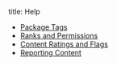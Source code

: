 title: Help

* [Package Tags](package_tags)
* [Ranks and Permissions](ranks_permissions)
* [Content Ratings and Flags](content_flags)
* [Reporting Content](reporting)
